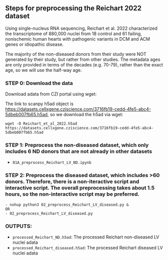 ## Steps for preprocessing the Reichart 2022 dataset

Using single-nucleus RNA sequencing, Reichart et al. 2022 characterized the transcriptome of 880,000 nuclei from 18 control and 61 failing, nonischemic human hearts with pathogenic variants in DCM and ACM genes or idiopathic disease.

The majority of the non-diseased donors from their study were NOT generated by their study, but rather from other studies. The metadata ages are only provided in terms of the decades (e.g. 70-79), rather than the exact age, so we will use the half-way age.

### STEP 0: Download the data

Download adata from CZI portal using wget:

The link to scanpy h5ad object is https://datasets.cellxgene.cziscience.com/3716fb19-cedd-4fe5-abc4-5dbeb007fb65.h5ad, so we download the h5ad via wget:
```
wget -O Reichart_et_al_2022.h5ad https://datasets.cellxgene.cziscience.com/3716fb19-cedd-4fe5-abc4-5dbeb007fb65.h5ad
```

### STEP 1: Preprocess the non-diseased dataset, which only includes 6 ND donors that are not already in other datasets
- `01A_preprocess_Reichart_LV_ND.ipynb`

### STEP 2: Preprocess the diseased dataset, which includes >60 donors. Therefore, there is a non-iteractive script and interactive script. The overall preprocessing takes about 1.5 hours, so the non-interactive script may be preferred.
```
- nohup python3 02_preprocess_Reichart_LV_diseased.py &
OR 
- 02_preprocess_Reichart_LV_diseased.py
```

### OUTPUTS:
- `processed_Reichart_ND.h5ad`: The processed Reichart non-diseased LV nuclei adata
- `processed_Reichart_diseased.h5ad`: The processed Reichart diseased LV nuclei adata
